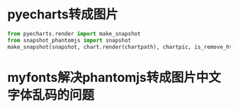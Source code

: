 # pyecharts转成图片
```python
from pyecharts.render import make_snapshot
from snapshot_phantomjs import snapshot
make_snapshot(snapshot, chart.render(chartpath), chartpic, is_remove_html=True)
```

# myfonts解决phantomjs转成图片中文字体乱码的问题
